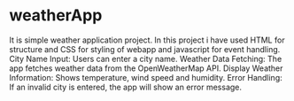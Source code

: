 # weatherApp
It is simple weather application project. In this project i have used HTML for structure and CSS for styling of webapp and javascript for event handling.
City Name Input: Users can enter a city name.
Weather Data Fetching: The app fetches weather data from the OpenWeatherMap API.
Display Weather Information: Shows temperature, wind speed and humidity.
Error Handling: If an invalid city is entered, the app will show an error message.

